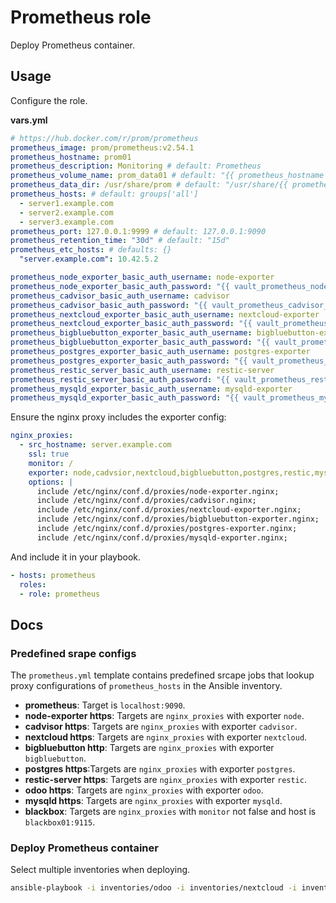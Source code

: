 # Prometheus role

Deploy Prometheus container.

## Usage

Configure the role.

**vars.yml**

```yml
# https://hub.docker.com/r/prom/prometheus
prometheus_image: prom/prometheus:v2.54.1
prometheus_hostname: prom01
prometheus_description: Monitoring # default: Prometheus
prometheus_volume_name: prom_data01 # default: "{{ prometheus_hostname }}"
prometheus_data_dir: /usr/share/prom # default: "/usr/share/{{ prometheus_hostname }}"
prometheus_hosts: # default: groups['all']
  - server1.example.com
  - server2.example.com
  - server3.example.com
prometheus_port: 127.0.0.1:9999 # default: 127.0.0.1:9090
prometheus_retention_time: "30d" # default: "15d"
prometheus_etc_hosts: # defaults: {}
  "server.example.com": 10.42.5.2

prometheus_node_exporter_basic_auth_username: node-exporter
prometheus_node_exporter_basic_auth_password: "{{ vault_prometheus_node_exporter_basic_auth_password }}"
prometheus_cadvisor_basic_auth_username: cadvisor
prometheus_cadvisor_basic_auth_password: "{{ vault_prometheus_cadvisor_basic_auth_password }}"
prometheus_nextcloud_exporter_basic_auth_username: nextcloud-exporter
prometheus_nextcloud_exporter_basic_auth_password: "{{ vault_prometheus_nextcloud_exporter_basic_auth_password }}"
prometheus_bigbluebutton_exporter_basic_auth_username: bigbluebutton-exporter
prometheus_bigbluebutton_exporter_basic_auth_password: "{{ vault_prometheus_bigbluebutton_exporter_basic_auth_password }}"
prometheus_postgres_exporter_basic_auth_username: postgres-exporter
prometheus_postgres_exporter_basic_auth_password: "{{ vault_prometheus_postgres_exporter_basic_auth_password }}"
prometheus_restic_server_basic_auth_username: restic-server
prometheus_restic_server_basic_auth_password: "{{ vault_prometheus_restic_server_basic_auth_password }}"
prometheus_mysqld_exporter_basic_auth_username: mysqld-exporter
prometheus_mysqld_exporter_basic_auth_password: "{{ vault_prometheus_mysqld_exporter_basic_auth_password }}"
```

Ensure the nginx proxy includes the exporter config:

```yml
nginx_proxies:
  - src_hostname: server.example.com
    ssl: true
    monitor: /
    exporter: node,cadvsior,nextcloud,bigbluebutton,postgres,restic,mysqld
    options: |
      include /etc/nginx/conf.d/proxies/node-exporter.nginx;
      include /etc/nginx/conf.d/proxies/cadvisor.nginx;
      include /etc/nginx/conf.d/proxies/nextcloud-exporter.nginx;
      include /etc/nginx/conf.d/proxies/bigbluebutton-exporter.nginx;
      include /etc/nginx/conf.d/proxies/postgres-exporter.nginx;
      include /etc/nginx/conf.d/proxies/mysqld-exporter.nginx;
```


And include it in your playbook.

```yml
- hosts: prometheus
  roles:
  - role: prometheus
```

## Docs

### Predefined srape configs

The `prometheus.yml` template contains predefined srcape jobs that lookup proxy configurations of `prometheus_hosts` in the Ansible inventory.

* **prometheus**: Target is `localhost:9090`.
* **node-exporter https**: Targets are `nginx_proxies` with exporter `node`.
* **cadvisor https**: Targets are `nginx_proxies` with exporter `cadvisor`.
* **nextcloud https**: Targets are `nginx_proxies` with exporter `nextcloud`.
* **bigbluebutton http**: Targets are `nginx_proxies` with exporter `bigbluebutton`.
* **postgres https**:Targets are `nginx_proxies` with exporter `postgres`.
* **restic-server https**: Targets are `nginx_proxies` with exporter `restic`.
* **odoo https**: Targets are `nginx_proxies` with exporter `odoo`.
* **mysqld https**: Targets are `nginx_proxies` with exporter `mysqld`.
* **blackbox**: Targets are `nginx_proxies` with `monitor` not false and host is `blackbox01:9115`.

### Deploy Prometheus container

Select multiple inventories when deploying.

```bash
ansible-playbook -i inventories/odoo -i inventories/nextcloud -i inventories/setup play_setup.yml -l prometheus -t prometheus
```

